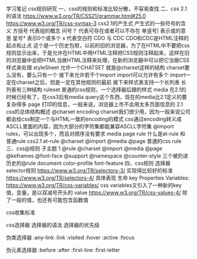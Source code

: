 学习笔记
css规则研究
	一、css的规则和标准比较分散，不容易查找
	二、css 2.1的语法
		https://www.w3.org/TR/CSS21/grammar.html#25.0
		https://www.w3.org/TR/css-syntax-3
		css2.1的产生式
			产生式的一些符号的含义
				方括号
					代表组的概念
				问号？
					代表可存在或者可以不存在
				单竖号|
					表示或的意思
				星号*
					表示0个或多个
				s
					代表空白符
				CDO 与 CDC
					CDO和CDC是HTML注释的起点和止点
					这个是一个历史包袱，以前的旧的浏览器，为了在HTML中不要把css规则显示出来，于是允许在HTML中用HTML注释把CSS规则注释起来，这样在旧的浏览器中会把HTML当做HTML注释来处理，在新的浏览器中可以把它当做CSS样式来处理
			styleSheet
				允许一个CHATSET
					就是@charset这样的结构
					charset要么没有，要么只有一个
				接下来允许若干个import
					import可以允许有多个
					import一定在charset之后，但是一定在其他规则的最前
				接下来样式表支持一个长列表
					长列表有三种结构
						ruleset
							普通的css规则，一个选择器后跟的样式
						media
							在2.1的时候已经有了，在css3后有media query这个东西，现在的media比2.1定义的要复杂得多
						page
							打印的信息，一般来说，浏览器上市不会用太多页面信息的
			2.1   css的总体结构概述
				@charset
					encoding 
					charset我们很少用，因为一般来说公司都会给css制定一个与HTML一致的encoding的模式
					css通过encoding转义成ASCLL里面的内容，因为大部分的字符集都能兼容ASCLL字符集
				@import
				rules，可以出现多个，而且对顺序没有要求
					media
					page
					rule
			什么是at-rule 和  普通rule
				css2.1
					at-rule
						@charset
						@import
						@media
						@page
					普通的css rule
	三、css@规则
		子主题 1
		@rule
			@charset
			@import
			@media
			@page
			@keframes
			@font-face
			@support
			@namespace
			@counter-style
		三个被扔进历史的@rule
			document
			color-profile
			font-feature
	四、css规则
		选择器
			selector规则
				https://www.w3.org/TR/selectors-3/
					实现得比较好的标准
				https://www.w3.org/TR/selectors-4/
			具体表现
		生命
			key
				Properties
				Variables:  https://www.w3.org/TR/css-variables/
					css variables又引入了一种新的key值，变量。是以双减号开头的
			value
				https://www.w3.org/TR/css-values-4/
				除了一般的值，也还有可能包含函数值

css收集标准

css选择器
	选择器的语法
	选择器的优先级

伪类选择器
	:any-link
	:link   :visited
	:hover
	:active
	:focus

伪元素选择器
	:before
	:after
	:first-line
	:first-letter

